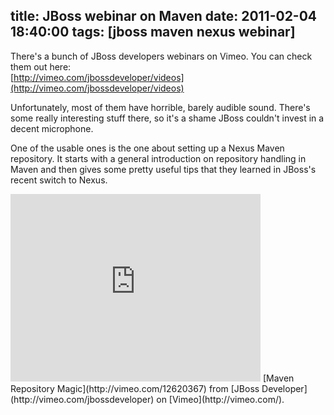 title: JBoss webinar on Maven
date: 2011-02-04 18:40:00
tags: [jboss maven nexus webinar]
---

There's a bunch of JBoss developers webinars on Vimeo. You can check them out here:  
[http://vimeo.com/jbossdeveloper/videos](http://vimeo.com/jbossdeveloper/videos)  

Unfortunately, most of them have horrible, barely audible sound. There's some really interesting stuff there, so it's a shame JBoss couldn't invest in a decent microphone.  

One of the usable ones is the one about setting up a Nexus Maven repository. It starts with a general introduction on repository handling in Maven and then gives some pretty useful tips that they learned in JBoss's recent switch to Nexus.  

<iframe frameborder="0" height="300" src="http://player.vimeo.com/video/12620367" width="400"></iframe>  
[Maven Repository Magic](http://vimeo.com/12620367) from [JBoss Developer](http://vimeo.com/jbossdeveloper) on [Vimeo](http://vimeo.com/).